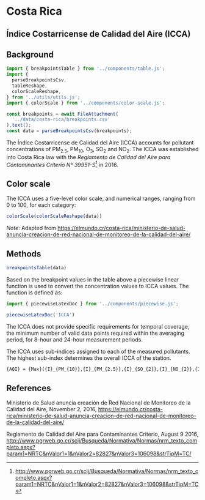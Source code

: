 # Costa Rica

## Índice Costarricense de Calidad del Aire (ICCA)

## Background

```js
import { breakpointsTable } from '../components/table.js';
import {
  parseBreakpointsCsv,
  tableReshape,
  colorScaleReshape,
} from '../utils/utils.js';
import { colorScale } from '../components/color-scale.js';

const breakpoints = await FileAttachment(
  '../data/costa-rica/breakpoints.csv'
).text();
const data = parseBreakpointsCsv(breakpoints);
```

The Índice Costarricense de Calidad del Aire (ICCA) accounts for pollutant
concentrations of PM<sub>2.5</sub>, PM<sub>10</sub>, O<sub>3</sub>,
SO<sub>2</sub> and NO<sub>2</sub>. The ICCA was established into Costa Rica law with the *Reglamento de Calidad del Aire para Contaminantes Criterio N° 39951-S*[^1] in 2016.

## Color scale

The ICCA uses a five-level color scale, and numerical ranges, ranging from 0 to
100, for each category:



```js
colorScale(colorScaleReshape(data))
```

_Note_: Adapted from https://elmundo.cr/costa-rica/ministerio-de-salud-anuncia-creacion-de-red-nacional-de-monitoreo-de-la-calidad-del-aire/

## Methods

```js
breakpointsTable(data)
```

Based on the breakpoint values in the table above a piecewise linear function is used to convert the concentration values to ICCA values. The function is defined as:

```js
import { piecewiseLatexDoc } from '../components/piecewise.js';
```

```js
piecewiseLatexDoc('ICCA')
```

The ICCA does not provide specific requirements for temporal coverage, the minimum number of valid data points required within the averaging period, for 8-hour and 24-hour measurement periods.

The ICCA uses sub-indices assigned to each of the measured pollutants. The highest sub-index determines the overall ICCA of the station.

```tex
{AQI} = {Max}({I}_{PM_{10}},{I}_{PM_{2.5}},{I}_{SO_{2}},{I}_{NO_{2}},{I}_{O_{3}},{I}_{CO})
```

## References

Ministerio de Salud anuncia creación de Red Nacional de Monitoreo de la Calidad
del Aire, November 2, 2016,
<https://elmundo.cr/costa-rica/ministerio-de-salud-anuncia-creacion-de-red-nacional-de-monitoreo-de-la-calidad-del-aire/>

Reglamento de Calidad del Aire para Contaminantes Criterio, August 9 2016,
<http://www.pgrweb.go.cr/scij/Busqueda/Normativa/Normas/nrm_texto_completo.aspx?param1=NRTC&nValor1=1&nValor2=82827&nValor3=106098&strTipM=TC/>

[^1]:
    <http://www.pgrweb.go.cr/scij/Busqueda/Normativa/Normas/nrm_texto_completo.aspx?param1=NRTC&nValor1=1&nValor2=82827&nValor3=106098&strTipM=TC>
